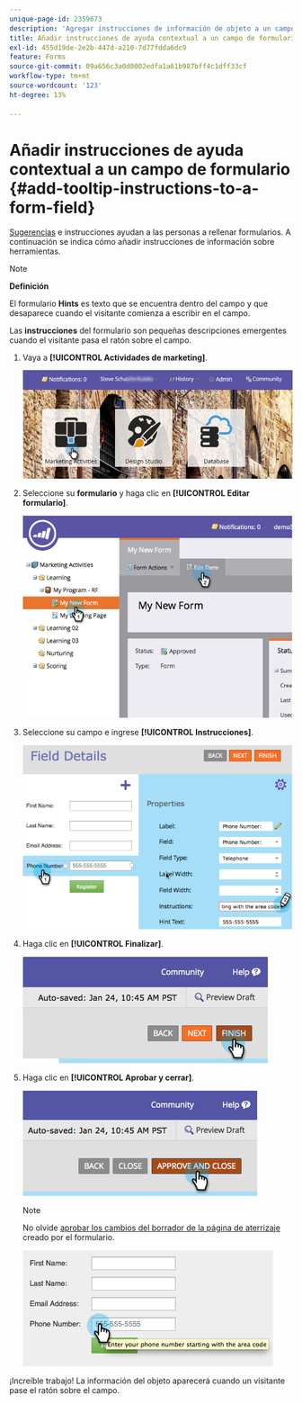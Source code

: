 ```yaml
---
unique-page-id: 2359673
description: 'Agregar instrucciones de información de objeto a un campo de formulario: documentos de Marketo, documentación del producto'
title: Añadir instrucciones de ayuda contextual a un campo de formulario
exl-id: 455d19de-2e2b-447d-a210-7d77fdda6dc9
feature: Forms
source-git-commit: 09a656c3a0d0002edfa1a61b987bff4c1dff33cf
workflow-type: tm+mt
source-wordcount: '123'
ht-degree: 13%

---
```


# Añadir instrucciones de ayuda contextual a un campo de formulario {#add-tooltip-instructions-to-a-form-field}

[Sugerencias](/help/marketo/product-docs/demand-generation/forms/form-fields/add-hint-text-to-a-form-field.md) e instrucciones ayudan a las personas a rellenar formularios. A continuación se indica cómo añadir instrucciones de información sobre herramientas.

>[!NOTE]
>
>**Definición**
>
>El formulario **Hints** es texto que se encuentra dentro del campo y que desaparece cuando el visitante comienza a escribir en el campo.
>
>Las **instrucciones** del formulario son pequeñas descripciones emergentes cuando el visitante pasa el ratón sobre el campo.

1. Vaya a **[!UICONTROL Actividades de marketing]**.

   ![](assets/login-marketing-activities-6.png)

1. Seleccione su **formulario** y haga clic en **[!UICONTROL Editar formulario]**.

   ![](assets/image2014-9-15-14-3a15-3a42.png)

1. Seleccione su campo e ingrese **[!UICONTROL Instrucciones]**.

   ![](assets/image2014-9-15-14-3a15-3a49.png)

1. Haga clic en **[!UICONTROL Finalizar]**.

   ![](assets/image2014-9-15-14-3a15-3a57.png)

1. Haga clic en **[!UICONTROL Aprobar y cerrar]**.

   ![](assets/image2014-9-15-14-3a16-3a3.png)

   >[!NOTE]
   >
   >No olvide [aprobar los cambios del borrador de la página de aterrizaje](/help/marketo/product-docs/demand-generation/landing-pages/understanding-landing-pages/approve-unapprove-or-delete-a-landing-page.md) creado por el formulario.

   ![](assets/image2014-9-15-14-3a16-3a56.png)

¡Increíble trabajo! La información del objeto aparecerá cuando un visitante pase el ratón sobre el campo.
